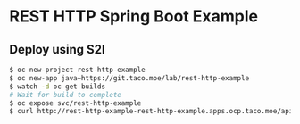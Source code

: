 # REST HTTP Spring Boot Example

## Deploy using S2I

```bash
$ oc new-project rest-http-example
$ oc new-app java~https://git.taco.moe/lab/rest-http-example
$ watch -d oc get builds
# Wait for build to complete
$ oc expose svc/rest-http-example
$ curl http://rest-http-example-rest-http-example.apps.ocp.taco.moe/api/greeting
```
